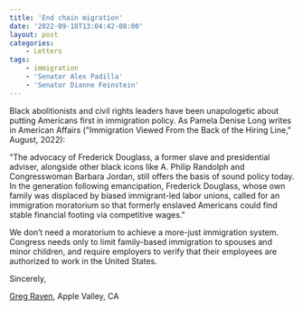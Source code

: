 ```yaml
---
title: 'End chain migration'
date: '2022-09-18T13:04:42-08:00'
layout: post
categories:
    - Letters
tags:
    - immigration
    - 'Senator Alex Padilla'
    - 'Senator Dianne Feinstein'
---
```


Black abolitionists and civil rights leaders have been unapologetic about putting Americans first in immigration policy. As Pamela Denise Long writes in American Affairs ("Immigration Viewed From the Back of the Hiring Line," August, 2022):

"The advocacy of Frederick Douglass, a former slave and presidential adviser, alongside other black icons like A. Philip Randolph and Congresswoman Barbara Jordan, still offers the basis of sound policy today. In the generation following emancipation, Frederick Douglass, whose own family was displaced by biased immigrant-led labor unions, called for an immigration moratorium so that formerly enslaved Americans could find stable financial footing via competitive wages."

We don’t need a moratorium to achieve a more-just immigration system. Congress needs only to limit family-based immigration to spouses and minor children, and require employers to verify that their employees are authorized to work in the United States.

Sincerely,

[Greg Raven](https://www.gregraven.org/), Apple Valley, CA